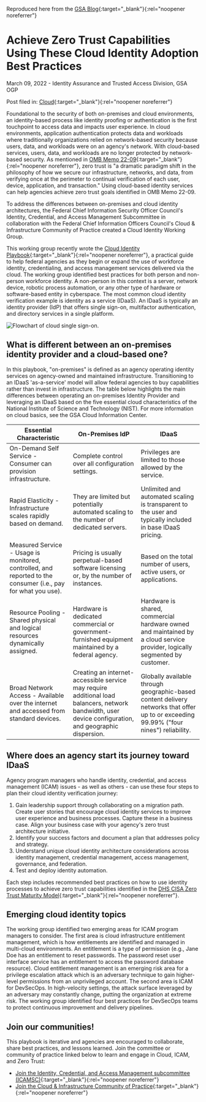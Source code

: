 Reproduced here from the [GSA Blog]([https://isaca-gwdc.org/2021-draft-federal-zero-trust-strategy/](https://www.gsa.gov/blog/2022/03/09/achieve-zero-trust-capabilities-using-these-cloud-identity-adoption-best-practices)){:target="_blank"}{:rel="noopener noreferrer"}

# Achieve Zero Trust Capabilities Using These Cloud Identity Adoption Best Practices

March 09, 2022 - Identity Assurance and Trusted Access Division, GSA OGP

Post filed in: [Cloud](https://www.gsa.gov/blog/blog-search?category=Cloud){:target="_blank"}{:rel="noopener noreferrer"}

Foundational to the security of both on-premises and cloud environments, an identity-based process like identity proofing or authentication is the first touchpoint to access data and impacts user experience. In cloud environments, application authentication protects data and workloads where traditionally organizations relied on network-based security because users, data, and workloads were on an agency's network. With cloud-based services, users, data, and workloads are no longer protected by network-based security. As mentioned in [OMB Memo 22-09](https://zerotrust.cyber.gov/federal-zero-trust-strategy/){:target="_blank"}{:rel="noopener noreferrer"}, zero trust is "a dramatic paradigm shift in the philosophy of how we secure our infrastructure, networks, and data, from verifying once at the perimeter to continual verification of each user, device, application, and transaction." Using cloud-based identity services can help agencies achieve zero trust goals identified in OMB Memo 22-09.

To address the differences between on-premises and cloud identity architectures, the Federal Chief Information Security Officer Council's Identity, Credential, and Access Management Subcommittee in collaboration with the Federal Chief Information Officers Council's Cloud & Infrastructure Community of Practice created a Cloud Identity Working Group.

This working group recently wrote the [Cloud Identity Playbook](https://playbooks.idmanagement.gov/playbooks/cloud/){:target="_blank"}{:rel="noopener noreferrer"}, a practical guide to help federal agencies as they begin or expand the use of workforce identity, credentialing, and access management services delivered via the cloud. The working group identified best practices for both person and non-person workforce identity. A non-person in this context is a server, network device, robotic process automation, or any other type of hardware or software-based entity in cyberspace. The most common cloud identity verification example is identity as a service (IDaaS). An IDaaS is typically an identity provider (IdP) that offers single sign-on, multifactor authentication, and directory services in a single platform.

![Flowchart of cloud single sign-on.](../../assets/gsa-cloudidentityexample.png)

## What is different between an on-premises identity provider and a cloud-based one?

In this playbook, "on-premises" is defined as an agency operating identity services on agency-owned and maintained infrastructure. Transitioning to an IDaaS 'as-a-service' model will allow federal agencies to buy capabilities rather than invest in infrastructure. The table below highlights the main differences between operating an on-premises Identity Provider and leveraging an IDaaS based on the five essential cloud characteristics of the National Institute of Science and Technology (NIST). For more information on cloud basics, see the GSA Cloud Information Center.

| Essential Characteristic	| On-Premises IdP	| IDaaS |
| ----- | ------- | ------- |
| On-Demand Self Service - Consumer can provision infrastructure.	| Complete control over all configuration settings.	| Privileges are limited to those allowed by the service.|
|Rapid Elasticity - Infrastructure scales rapidly based on demand.	| They are limited but potentially automated scaling to the number of dedicated servers.	| Unlimited and automated scaling is transparent to the user and typically included in base IDaaS pricing. |
| Measured Service - Usage is monitored, controlled, and reported to the consumer (i.e., pay for what you use).	| Pricing is usually perpetual-based software licensing or, by the number of instances.	| Based on the total number of users, active users, or applications. |
| Resource Pooling - Shared physical and logical resources dynamically assigned.	| Hardware is dedicated commercial or government-furnished equipment maintained by a federal agency.	| Hardware is shared, commercial hardware owned and maintained by a cloud service provider, logically segmented by customer.|
| Broad Network Access - Available over the internet and accessed from standard devices. |	Creating an internet-accessible service may require additional load balancers, network bandwidth, user device configuration, and geographic dispersion.	| Globally available through geographic-based content delivery networks that offer up to or exceeding 99.99% ("four nines") reliability.| 

## Where does an agency start its journey toward IDaaS

Agency program managers who handle identity, credential, and access management (ICAM) issues - as well as others - can use these four steps to plan their cloud identity verification journey:

1. Gain leadership support through collaborating on a migration path. Create user stories that encourage cloud identity services to improve user experience and business processes. Capture these in a business case. Align your business case with your agency's zero trust architecture initiative.
2. Identify your success factors and document a plan that addresses policy and strategy.
3. Understand unique cloud identity architecture considerations across identity management, credential management, access management, governance, and federation.
4. Test and deploy identity automation.

Each step includes recommended best practices on how to use identity processes to achieve zero trust capabilities identified in the [DHS CISA Zero Trust Maturity Model](https://zerotrust.cyber.gov/zero-trust-maturity-model/){:target="_blank"}{:rel="noopener noreferrer"}.

## Emerging cloud identity topics

The working group identified two emerging areas for ICAM program managers to consider. The first area is cloud infrastructure entitlement management, which is how entitlements are identified and managed in multi-cloud environments. An entitlement is a type of permission (e.g., Jane Doe has an entitlement to reset passwords. The password reset user interface service has an entitlement to access the password database resource). Cloud entitlement management is an emerging risk area for a privilege escalation attack which is an adversary technique to gain higher-level permissions from an unprivileged account. The second area is ICAM for DevSecOps. In high-velocity settings, the attack surface leveraged by an adversary may constantly change, putting the organization at extreme risk. The working group identified four best practices for DevSecOps teams to protect continuous improvement and delivery pipelines.

## Join our communities!

This playbook is iterative and agencies are encouraged to collaborate, share best practices, and lessons learned. Join the committee or community of practice linked below to learn and engage in Cloud, ICAM, and Zero Trust:

- [Join the Identity, Credential, and Access Management subcommittee (ICAMSC)](https://community.max.gov/pages/viewpage.action?pageId=234815732){:target="_blank"}{:rel="noopener noreferrer"}
- [Join the Cloud & Infrastructure Community of Practice](https://community.max.gov/display/Egov/CIO%2BCouncil%2BCloud%2Band%2BInfrastructure%2BCommunity%2Bof%2BPractice){:target="_blank"}{:rel="noopener noreferrer"}
